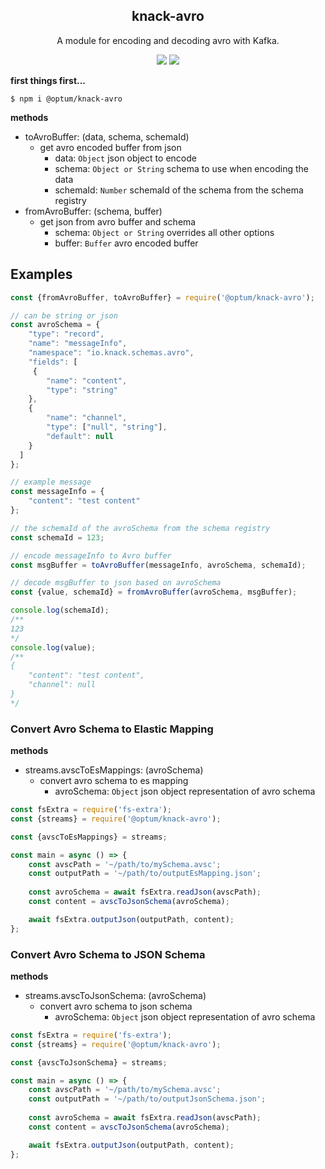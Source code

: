 <h2 align="center">
  knack-avro
</h2>

<p align="center">
  A module for encoding and decoding avro with Kafka.
</p>

<p align="center">
  <a href="https://www.npmjs.com/package/@optum/knack-avro"><img src="https://img.shields.io/npm/v/@optum/knack-avro?color=blue"></a>
  <a href="https://github.com/xojs/xo"><img src="https://img.shields.io/badge/code_style-XO-5ed9c7.svg"></a>
</p>

<b>first things first...</b>

```shell
$ npm i @optum/knack-avro
```

<b>methods</b>

- toAvroBuffer: (data, schema, schemaId)
  + get avro encoded buffer from json
    * data: `Object`  json object to encode 
    * schema: `Object or String`  schema to use when encoding the data
    * schemaId: `Number` schemaId of the schema from the schema registry
- fromAvroBuffer: (schema, buffer)
  + get json from avro buffer and schema
    * schema: `Object or String`  overrides all other options
    * buffer: `Buffer` avro encoded buffer

## Examples

```js
const {fromAvroBuffer, toAvroBuffer} = require('@optum/knack-avro');

// can be string or json
const avroSchema = {
    "type": "record",
    "name": "messageInfo",
    "namespace": "io.knack.schemas.avro",
    "fields": [
     {
        "name": "content",
        "type": "string"
    },
    {
        "name": "channel",
        "type": ["null", "string"],
        "default": null
    }
  ]
};

// example message
const messageInfo = {
    "content": "test content"
};

// the schemaId of the avroSchema from the schema registry
const schemaId = 123;

// encode messageInfo to Avro buffer
const msgBuffer = toAvroBuffer(messageInfo, avroSchema, schemaId);

// decode msgBuffer to json based on avroSchema
const {value, schemaId} = fromAvroBuffer(avroSchema, msgBuffer);

console.log(schemaId);
/**
123
*/
console.log(value);
/**
{
    "content": "test content",
    "channel": null
}
*/
```

### Convert Avro Schema to Elastic Mapping

<b>methods</b>

- streams.avscToEsMappings: (avroSchema)
  + convert avro schema to es mapping
    * avroSchema: `Object`  json object representation of avro schema

```js
const fsExtra = require('fs-extra');
const {streams} = require('@optum/knack-avro');

const {avscToEsMappings} = streams;

const main = async () => {
	const avscPath = '~/path/to/mySchema.avsc';
	const outputPath = '~/path/to/outputEsMapping.json';
	
	const avroSchema = await fsExtra.readJson(avscPath);
	const content = avscToJsonSchema(avroSchema);

	await fsExtra.outputJson(outputPath, content);
};
```

### Convert Avro Schema to JSON Schema

<b>methods</b>

- streams.avscToJsonSchema: (avroSchema)
  + convert avro schema to json schema
    * avroSchema: `Object`  json object representation of avro schema

```js
const fsExtra = require('fs-extra');
const {streams} = require('@optum/knack-avro');

const {avscToJsonSchema} = streams;

const main = async () => {
	const avscPath = '~/path/to/mySchema.avsc';
	const outputPath = '~/path/to/outputJsonSchema.json';
	
	const avroSchema = await fsExtra.readJson(avscPath);
	const content = avscToJsonSchema(avroSchema);

	await fsExtra.outputJson(outputPath, content);
};
```
